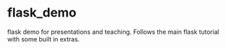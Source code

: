 # flask_demo
flask demo for presentations and teaching. Follows the main flask tutorial with some built in extras.
